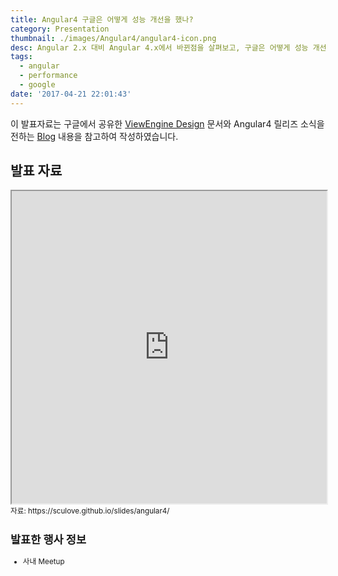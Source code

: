 ```yaml
---
title: Angular4 구글은 어떻게 성능 개선을 했나?
category: Presentation
thumbnail: ./images/Angular4/angular4-icon.png
desc: Angular 2.x 대비 Angular 4.x에서 바뀐점을 살펴보고, 구글은 어떻게 성능 개선을 했는지에 대해 방법론적으로 살펴본다.
tags:
  - angular
  - performance
  - google
date: '2017-04-21 22:01:43'
---
```


이 발표자료는 구글에서 공유한 [ViewEngine Design](https://docs.google.com/document/d/195L4WaDSoI_kkW094LlShH6gT3B7K1GZpSBnnLkQR-g/preview) 문서와
Angular4 릴리즈 소식을 전하는 [Blog](http://angularjs.blogspot.kr/2017/03/angular-400-now-available.html) 내용을 참고하여 작성하였습니다.

## 발표 자료

<iframe src="https://sculove.github.io/slides/angular4/" width="100%" height="500px"></iframe>
<small>자료: https://sculove.github.io/slides/angular4/</samll>

## 발표한 행사 정보

- 사내 Meetup
